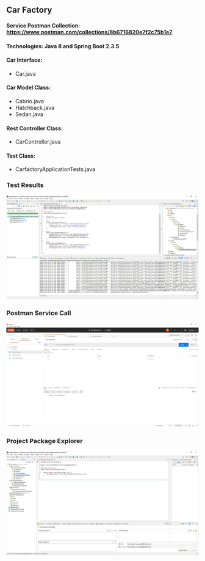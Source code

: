 ## Car Factory

#### Service Postman Collection: https://www.postman.com/collections/8b6716820e7f2c75b1e7

#### Technologies: Java 8 and Spring Boot 2.3.5

#### Car Interface:
- Car.java

#### Car Model Class:
- Cabrio.java
- Hatchback.java
- Sedan.java

#### Rest Controller Class:
- CarController.java

#### Test Class:
- CarfactoryApplicationTests.java

### Test Results
![image](https://github.com/yunussezgin/car-factory/blob/master/src/main/resources/CarFactoryTest.JPG?raw=true)

### Postman Service Call
![image](https://github.com/yunussezgin/car-factory/blob/master/src/main/resources/PostmanServiceCall.JPG?raw=true)


### Project Package Explorer
![image](https://github.com/yunussezgin/car-factory/blob/master/src/main/resources/EclipsePackageExplorer.JPG?raw=true)
